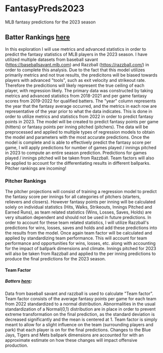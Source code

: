 # FantasyPreds2023
MLB fantasy predictions for the 2023 season
## Batter Rankings [here](HitterRankings.csv)

In this exploration I will use metrics and advanced statistics in order to predict the fantasy statistics of MLB players in the 2023 season. I have utilized multiple datasets from baseball savant (https://baseballsavant.mlb.com) and Razzball (https://razzball.com/) in order to complete this analysis. Due to the fact that this model utilizes primarily metrics and not true results, the predicitons will be biased towards players with advanced "tools", such as exit velocity and strikeout rate. Therefore the predicitions will likely represent the true ceiling of each player, with regression likely. The primary data was constructed by taking metrics and advanced statistics from 2018-2021 and per game fantasy scores from 2019-2022 for qualified batters. The "year" column represents the year that the fantasy average occurred, and the metrics in each row are representative of the year prior to what the data indicates. This is done in order to utilize metrics and statistics from 2022 in order to predict fantasy points in 2023. The model will be created to predict fantasy points per game (hitters) or fantasy points per inning pitched (pitchers). The data will be preprocessed and applied to multiple types of regression models to obtain the model and parameters with the most accurate predictions. Once the model is complete and is able to effectively predict the fantasy score per game, I will apply predictions for number of games played / innings pitched in 2023 to compute an entire season prediction. Predictions for games played / innings pitched will be taken from Razzball. Team factors will also be applied to account for the differentiating results in different ballparks. Pitcher rankings are incoming!

### Pitcher Rankings
The pitcher projections will consist of training a regression model to predict the fantasy score per innings for all categories of pitchers (starters, relievers and closers). However fantasy points per inning will be calculated solely on individual statistics (Hits, Walks, Strikeouts, Innings Pitched and Earned Runs), as team related statistics (Wins, Losses, Saves, Holds) are very situation dependent and should not be used in future predictions. In order to account for these team related statistics, I will utilize Razzball's predictions for wins, losses, saves and holds and add these predictions into the results from the model. Once again team factor will be calculated and applied by standardizing team performance. This will account for team performance and opportunities for wins, losses, etc. along with accounting for the impact of ballpark dimensions and climate. Innings pitched for 2023 will also be taken from Razzball and applied to the per inning predictions to produce the final predictions for the 2023 season.


#### Team Factor
##### Batters [here](TeamFactor.ipynb):
Data from baseball savant and razzball is used to calculate "Team factor". Team factor consists of the average fantasy points per game for each team from 2022 standardized to a normal distribution. Abnormalities in the usual standardization of a Normal(0,1) distribution are in place in order to prevent extreme transformation on the final prediction, as the standard deviation is decreased significantly and the mean is centered at 1. Team factor is simply meant to allow for a slight influence on the team (surrounding players and park) that each player is on for the final predictions. Changes to the Blue Jays, Tigers and Mets ballpark dimensions are accounted for with an approximate estimate on how these changes will impact offensive production.
